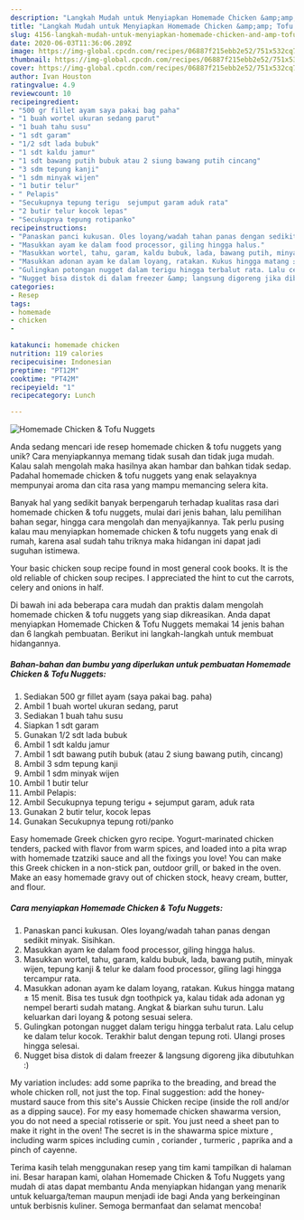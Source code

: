 ```yaml
---
description: "Langkah Mudah untuk Menyiapkan Homemade Chicken &amp;amp; Tofu Nuggets yang Sempurna"
title: "Langkah Mudah untuk Menyiapkan Homemade Chicken &amp;amp; Tofu Nuggets yang Sempurna"
slug: 4156-langkah-mudah-untuk-menyiapkan-homemade-chicken-and-amp-tofu-nuggets-yang-sempurna
date: 2020-06-03T11:36:06.289Z
image: https://img-global.cpcdn.com/recipes/06887f215ebb2e52/751x532cq70/homemade-chicken-tofu-nuggets-foto-resep-utama.jpg
thumbnail: https://img-global.cpcdn.com/recipes/06887f215ebb2e52/751x532cq70/homemade-chicken-tofu-nuggets-foto-resep-utama.jpg
cover: https://img-global.cpcdn.com/recipes/06887f215ebb2e52/751x532cq70/homemade-chicken-tofu-nuggets-foto-resep-utama.jpg
author: Ivan Houston
ratingvalue: 4.9
reviewcount: 10
recipeingredient:
- "500 gr fillet ayam saya pakai bag paha"
- "1 buah wortel ukuran sedang parut"
- "1 buah tahu susu"
- "1 sdt garam"
- "1/2 sdt lada bubuk"
- "1 sdt kaldu jamur"
- "1 sdt bawang putih bubuk atau 2 siung bawang putih cincang"
- "3 sdm tepung kanji"
- "1 sdm minyak wijen"
- "1 butir telur"
- " Pelapis"
- "Secukupnya tepung terigu  sejumput garam aduk rata"
- "2 butir telur kocok lepas"
- "Secukupnya tepung rotipanko"
recipeinstructions:
- "Panaskan panci kukusan. Oles loyang/wadah tahan panas dengan sedikit minyak. Sisihkan."
- "Masukkan ayam ke dalam food processor, giling hingga halus."
- "Masukkan wortel, tahu, garam, kaldu bubuk, lada, bawang putih, minyak wijen, tepung kanji &amp; telur ke dalam food processor, giling lagi hingga tercampur rata."
- "Masukkan adonan ayam ke dalam loyang, ratakan. Kukus hingga matang ± 15 menit. Bisa tes tusuk dgn toothpick ya, kalau tidak ada adonan yg nempel berarti sudah matang. Angkat &amp; biarkan suhu turun. Lalu keluarkan dari loyang &amp; potong sesuai selera."
- "Gulingkan potongan nugget dalam terigu hingga terbalut rata. Lalu celup ke dalam telur kocok. Terakhir balut dengan tepung roti. Ulangi proses hingga selesai."
- "Nugget bisa distok di dalam freezer &amp; langsung digoreng jika dibutuhkan :)"
categories:
- Resep
tags:
- homemade
- chicken
- 

katakunci: homemade chicken  
nutrition: 119 calories
recipecuisine: Indonesian
preptime: "PT12M"
cooktime: "PT42M"
recipeyield: "1"
recipecategory: Lunch

---
```



![Homemade Chicken &amp; Tofu Nuggets](https://img-global.cpcdn.com/recipes/06887f215ebb2e52/751x532cq70/homemade-chicken-tofu-nuggets-foto-resep-utama.jpg)

Anda sedang mencari ide resep homemade chicken &amp; tofu nuggets yang unik? Cara menyiapkannya memang tidak susah dan tidak juga mudah. Kalau salah mengolah maka hasilnya akan hambar dan bahkan tidak sedap. Padahal homemade chicken &amp; tofu nuggets yang enak selayaknya mempunyai aroma dan cita rasa yang mampu memancing selera kita.

Banyak hal yang sedikit banyak berpengaruh terhadap kualitas rasa dari homemade chicken &amp; tofu nuggets, mulai dari jenis bahan, lalu pemilihan bahan segar, hingga cara mengolah dan menyajikannya. Tak perlu pusing kalau mau menyiapkan homemade chicken &amp; tofu nuggets yang enak di rumah, karena asal sudah tahu triknya maka hidangan ini dapat jadi suguhan istimewa.

Your basic chicken soup recipe found in most general cook books. It is the old reliable of chicken soup recipes. I appreciated the hint to cut the carrots, celery and onions in half.


Di bawah ini ada beberapa cara mudah dan praktis dalam mengolah homemade chicken &amp; tofu nuggets yang siap dikreasikan. Anda dapat menyiapkan Homemade Chicken &amp; Tofu Nuggets memakai 14 jenis bahan dan 6 langkah pembuatan. Berikut ini langkah-langkah untuk membuat hidangannya.

<!--inarticleads1-->

##### Bahan-bahan dan bumbu yang diperlukan untuk pembuatan Homemade Chicken &amp; Tofu Nuggets:

1. Sediakan 500 gr fillet ayam (saya pakai bag. paha)
1. Ambil 1 buah wortel ukuran sedang, parut
1. Sediakan 1 buah tahu susu
1. Siapkan 1 sdt garam
1. Gunakan 1/2 sdt lada bubuk
1. Ambil 1 sdt kaldu jamur
1. Ambil 1 sdt bawang putih bubuk (atau 2 siung bawang putih, cincang)
1. Ambil 3 sdm tepung kanji
1. Ambil 1 sdm minyak wijen
1. Ambil 1 butir telur
1. Ambil  Pelapis:
1. Ambil Secukupnya tepung terigu + sejumput garam, aduk rata
1. Gunakan 2 butir telur, kocok lepas
1. Gunakan Secukupnya tepung roti/panko


Easy homemade Greek chicken gyro recipe. Yogurt-marinated chicken tenders, packed with flavor from warm spices, and loaded into a pita wrap with homemade tzatziki sauce and all the fixings you love! You can make this Greek chicken in a non-stick pan, outdoor grill, or baked in the oven. Make an easy homemade gravy out of chicken stock, heavy cream, butter, and flour. 

<!--inarticleads2-->

##### Cara menyiapkan Homemade Chicken &amp; Tofu Nuggets:

1. Panaskan panci kukusan. Oles loyang/wadah tahan panas dengan sedikit minyak. Sisihkan.
1. Masukkan ayam ke dalam food processor, giling hingga halus.
1. Masukkan wortel, tahu, garam, kaldu bubuk, lada, bawang putih, minyak wijen, tepung kanji &amp; telur ke dalam food processor, giling lagi hingga tercampur rata.
1. Masukkan adonan ayam ke dalam loyang, ratakan. Kukus hingga matang ± 15 menit. Bisa tes tusuk dgn toothpick ya, kalau tidak ada adonan yg nempel berarti sudah matang. Angkat &amp; biarkan suhu turun. Lalu keluarkan dari loyang &amp; potong sesuai selera.
1. Gulingkan potongan nugget dalam terigu hingga terbalut rata. Lalu celup ke dalam telur kocok. Terakhir balut dengan tepung roti. Ulangi proses hingga selesai.
1. Nugget bisa distok di dalam freezer &amp; langsung digoreng jika dibutuhkan :)


My variation includes: add some paprika to the breading, and bread the whole chicken roll, not just the top. Final suggestion: add the honey-mustard sauce from this site&#39;s Aussie Chicken recipe (inside the roll and/or as a dipping sauce). For my easy homemade chicken shawarma version, you do not need a special rotisserie or spit. You just need a sheet pan to make it right in the oven! The secret is in the shawarma spice mixture , including warm spices including cumin , coriander , turmeric , paprika and a pinch of cayenne. 

Terima kasih telah menggunakan resep yang tim kami tampilkan di halaman ini. Besar harapan kami, olahan Homemade Chicken &amp; Tofu Nuggets yang mudah di atas dapat membantu Anda menyiapkan hidangan yang menarik untuk keluarga/teman maupun menjadi ide bagi Anda yang berkeinginan untuk berbisnis kuliner. Semoga bermanfaat dan selamat mencoba!
